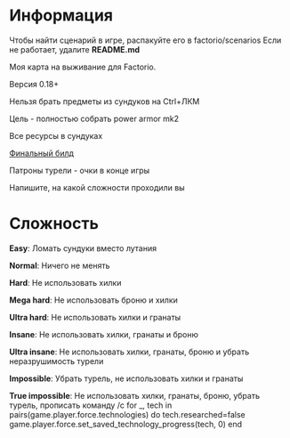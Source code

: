 # Информация
Чтобы найти сценарий в игре, распакуйте его в factorio/scenarios
Если не работает, удалите **README.md**

Моя карта на выживание для Factorio.

Версия 0.18+

Нельзя брать предметы из сундуков на Ctrl+ЛКМ

Цель - полностью собрать power armor mk2

Все ресурсы в сундуках

[Финальный билд](https://media.discordapp.net/attachments/728312389401051207/735926580777451520/unknown.png)

Патроны турели - очки в конце игры

Напишите, на какой сложности проходили вы
# Сложность

**Easy**: Ломать сундуки вместо лутания

**Normal**: Ничего не менять

**Hard**: Не использовать хилки

**Mega hard**: Не использовать броню и хилки

**Ultra hard**: Не использовать хилки и гранаты

**Insane**: Не использовать хилки, гранаты и броню

**Ultra insane**: Не использовать хилки, гранаты, броню и убрать неразрушимость турели

**Impossible**: Убрать турель, не использовать хилки и гранаты

**True impossible**: Не использовать хилки, гранаты, броню, убрать турель, прописать команду /c for _, tech in pairs(game.player.force.technologies) do 
	tech.researched=false
	game.player.force.set_saved_technology_progress(tech, 0)
end
